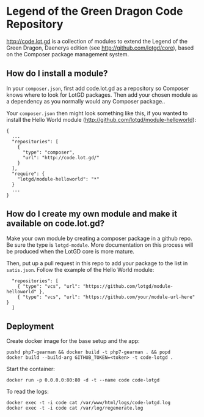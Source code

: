 # Legend of the Green Dragon Code Repository

http://code.lot.gd is a collection of modules to extend the
Legend of the Green Dragon, Daenerys edition (see http://github.com/lotgd/core),
based on the Composer package management system.

## How do I install a module?

In your `composer.json`, first add code.lot.gd as a repository so Composer knows
where to look for LotGD packages. Then add your chosen module as a dependency as
you normally would any Composer package..

Your `composer.json` then might look something like this, if you wanted to
install the Hello World module (http://github.com/lotgd/module-helloworld):

```
{
  ...
  "repositories": [
    {
      "type": "composer",
      "url": "http://code.lot.gd/"
    }
  ],
  "require": {
    "lotgd/module-helloworld": "*"
  }
  ...
}
```

## How do I create my own module and make it available on code.lot.gd?

Make your own module by creating a composer package in a github repo. Be sure the
type is `lotgd-module`. More documentation on this process will be produced when the
LotGD core is more mature.

Then, put up a pull request in this repo to add your package to the list in `satis.json`.
Follow the example of the Hello World module:

```
  "repositories": [
    { "type": "vcs", "url": "https://github.com/lotgd/module-helloworld" },
    { "type": "vcs", "url": "https://github.com/your/module-url-here" }
  ]
```

## Deployment

Create docker image for the base setup and the app:
```
pushd php7-gearman && docker build -t php7-gearman . && popd
docker build --build-arg GITHUB_TOKEN=<token> -t code-lotgd .
```

Start the container:
```
docker run -p 0.0.0.0:80:80 -d -t --name code code-lotgd
```

To read the logs:
```
docker exec -t -i code cat /var/www/html/logs/code-lotgd.log
docker exec -t -i code cat /var/log/regenerate.log
```
